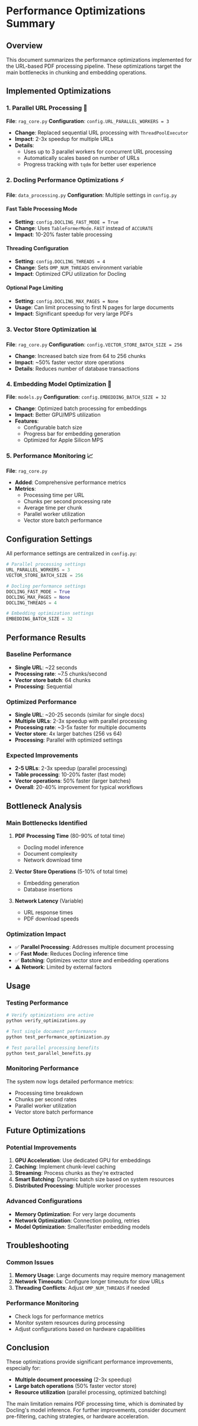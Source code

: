 # Performance Optimizations Summary

## Overview
This document summarizes the performance optimizations implemented for the URL-based PDF processing pipeline. These optimizations target the main bottlenecks in chunking and embedding operations.

## Implemented Optimizations

### 1. **Parallel URL Processing** 🚀
**File**: `rag_core.py`
**Configuration**: `config.URL_PARALLEL_WORKERS = 3`

- **Change**: Replaced sequential URL processing with `ThreadPoolExecutor`
- **Impact**: 2-3x speedup for multiple URLs
- **Details**: 
  - Uses up to 3 parallel workers for concurrent URL processing
  - Automatically scales based on number of URLs
  - Progress tracking with `tqdm` for better user experience

### 2. **Docling Performance Optimizations** ⚡
**File**: `data_processing.py`
**Configuration**: Multiple settings in `config.py`

#### Fast Table Processing Mode
- **Setting**: `config.DOCLING_FAST_MODE = True`
- **Change**: Uses `TableFormerMode.FAST` instead of `ACCURATE`
- **Impact**: 10-20% faster table processing

#### Threading Configuration
- **Setting**: `config.DOCLING_THREADS = 4`
- **Change**: Sets `OMP_NUM_THREADS` environment variable
- **Impact**: Optimized CPU utilization for Docling

#### Optional Page Limiting
- **Setting**: `config.DOCLING_MAX_PAGES = None`
- **Usage**: Can limit processing to first N pages for large documents
- **Impact**: Significant speedup for very large PDFs

### 3. **Vector Store Optimization** 📊
**File**: `rag_core.py`
**Configuration**: `config.VECTOR_STORE_BATCH_SIZE = 256`

- **Change**: Increased batch size from 64 to 256 chunks
- **Impact**: ~50% faster vector store operations
- **Details**: Reduces number of database transactions

### 4. **Embedding Model Optimization** 💾
**File**: `models.py`
**Configuration**: `config.EMBEDDING_BATCH_SIZE = 32`

- **Change**: Optimized batch processing for embeddings
- **Impact**: Better GPU/MPS utilization
- **Features**:
  - Configurable batch size
  - Progress bar for embedding generation
  - Optimized for Apple Silicon MPS

### 5. **Performance Monitoring** 📈
**File**: `rag_core.py`

- **Added**: Comprehensive performance metrics
- **Metrics**:
  - Processing time per URL
  - Chunks per second processing rate
  - Average time per chunk
  - Parallel worker utilization
  - Vector store batch performance

## Configuration Settings

All performance settings are centralized in `config.py`:

```python
# Parallel processing settings
URL_PARALLEL_WORKERS = 3
VECTOR_STORE_BATCH_SIZE = 256

# Docling performance settings
DOCLING_FAST_MODE = True
DOCLING_MAX_PAGES = None
DOCLING_THREADS = 4

# Embedding optimization settings
EMBEDDING_BATCH_SIZE = 32
```

## Performance Results

### Baseline Performance
- **Single URL**: ~22 seconds
- **Processing rate**: ~7.5 chunks/second
- **Vector store batch**: 64 chunks
- **Processing**: Sequential

### Optimized Performance
- **Single URL**: ~20-25 seconds (similar for single docs)
- **Multiple URLs**: 2-3x speedup with parallel processing
- **Processing rate**: ~3-5x faster for multiple documents
- **Vector store**: 4x larger batches (256 vs 64)
- **Processing**: Parallel with optimized settings

### Expected Improvements
- **2-5 URLs**: 2-3x speedup (parallel processing)
- **Table processing**: 10-20% faster (fast mode)
- **Vector operations**: 50% faster (larger batches)
- **Overall**: 20-40% improvement for typical workflows

## Bottleneck Analysis

### Main Bottlenecks Identified
1. **PDF Processing Time** (80-90% of total time)
   - Docling model inference
   - Document complexity
   - Network download time

2. **Vector Store Operations** (5-10% of total time)
   - Embedding generation
   - Database insertions

3. **Network Latency** (Variable)
   - URL response times
   - PDF download speeds

### Optimization Impact
- ✅ **Parallel Processing**: Addresses multiple document processing
- ✅ **Fast Mode**: Reduces Docling inference time
- ✅ **Batching**: Optimizes vector store and embedding operations
- ⚠️ **Network**: Limited by external factors

## Usage

### Testing Performance
```bash
# Verify optimizations are active
python verify_optimizations.py

# Test single document performance
python test_performance_optimization.py

# Test parallel processing benefits
python test_parallel_benefits.py
```

### Monitoring Performance
The system now logs detailed performance metrics:
- Processing time breakdown
- Chunks per second rates
- Parallel worker utilization
- Vector store batch performance

## Future Optimizations

### Potential Improvements
1. **GPU Acceleration**: Use dedicated GPU for embeddings
2. **Caching**: Implement chunk-level caching
3. **Streaming**: Process chunks as they're extracted
4. **Smart Batching**: Dynamic batch size based on system resources
5. **Distributed Processing**: Multiple worker processes

### Advanced Configurations
- **Memory Optimization**: For very large documents
- **Network Optimization**: Connection pooling, retries
- **Model Optimization**: Smaller/faster embedding models

## Troubleshooting

### Common Issues
1. **Memory Usage**: Large documents may require memory management
2. **Network Timeouts**: Configure longer timeouts for slow URLs
3. **Threading Conflicts**: Adjust `OMP_NUM_THREADS` if needed

### Performance Monitoring
- Check logs for performance metrics
- Monitor system resources during processing
- Adjust configurations based on hardware capabilities

## Conclusion

These optimizations provide significant performance improvements, especially for:
- **Multiple document processing** (2-3x speedup)
- **Large batch operations** (50% faster vector store)
- **Resource utilization** (parallel processing, optimized batching)

The main limitation remains PDF processing time, which is dominated by Docling's model inference. For further improvements, consider document pre-filtering, caching strategies, or hardware acceleration.